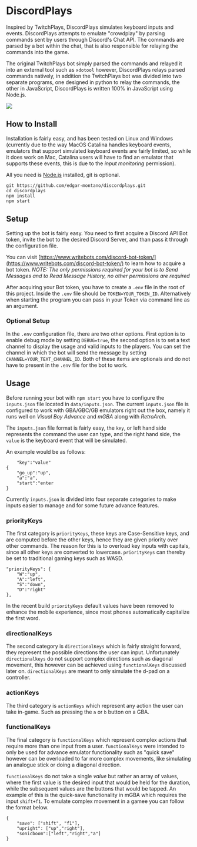 # DiscordPlays

Inspired by TwitchPlays, DiscordPlays simulates keyboard inputs and events. DiscordPlays attempts to emulate "crowdplay" by parsing commands sent by users through Discord's Chat API. The commands are parsed by a bot within the chat, that is also responsible for relaying the commands into the game.

The original TwitchPlays bot simply parsed the commands and relayed it into an external tool such as `xdotool` however, DiscordPlays relays parsed commands natively, in addition the TwitchPlays bot was divided into two separate programs, one designed in python to relay the commands, the other in JavaScript, DiscordPlays is written 100% in JavaScript using Node.js.

![](discordplays.gif)

## How to Install

Installation is fairly easy, and has been tested on Linux and Windows (currently due to the way MacOS Catalina handles keyboard events, emulators that support simulated keyboard events are fairly limited, so while it does work on Mac, Catalina users will have to find an emulator that supports these events, this is due to the _input monitoring_ permission).

All you need is [Node.js](https://nodejs.org/en/download/) installed, git is optional.

```
git https://github.com/edgar-montano/discordplays.git
cd discordplays
npm install
npm start
```

## Setup

Setting up the bot is fairly easy. You need to first acquire a Discord API Bot token, invite the bot to the desired Discord Server, and than pass it through the configuration file.

You can visit [https://www.writebots.com/discord-bot-token/](https://www.writebots.com/discord-bot-token/) to learn how to acquire a bot token.
_NOTE: The only permissions required for your bot is to Send Messages and to Read Message History, no other permissions are required_

After acquiring your Bot token, you have to create a `.env` file in the root of this project. Inside the `.env` file should be `TOKEN=YOUR_TOKEN_ID`. Alternatively when starting the program you can pass in your Token via command line as an argument.

### Optional Setup

In the `.env` configuration file, there are two other options. First option is to enable debug mode by setting `DEBUG=true`, the second option is to set a text channel to display the usage and valid inputs to the players. You can set the channel in which the bot will send the message by setting `CHANNEL=YOUR_TEXT_CHANNEL_ID`. Both of these items are optionals and do not have to present in the `.env` file for the bot to work.

## Usage

Before running your bot with `npm start` you have to configure the `inputs.json` file located in `data/inputs.json`. The current `inputs.json` file is configured to work with GBA/GBC/GB emulators right out the box, namely it runs well on _Visual Boy Advance_ and _mGBA_ along with _RetroArch_.

The `inputs.json` file format is fairly easy, the `key`, or left hand side represents the command the user can type, and the right hand side, the `value` is the keyboard event that will be simulated.

An example would be as follows:

```
    "key":"value"
{
    "go_up":"up",
    "a":"a",
    "start":"enter
}
```

Currently `inputs.json` is divided into four separate categories to make inputs easier to manage and for some future advance features.

### priorityKeys

The first category is `priorityKeys`, these keys are Case-Sensitive keys, and are computed before the other keys, hence they are given priority over other commands. The reason for this is to overload key inputs with capitals, since all other keys are converted to lowercase. `priorityKeys` can thereby be set to traditional gaming keys such as WASD.

```
"priorityKeys": {
    "W":"up",
    "A":"left",
    "S":"down",
    "D":"right"
},
```

In the recent build `priorityKeys` default values have been removed to enhance the mobile experience, since most phones automatically capitalize the first word.

### directionalKeys

The second category is `directionalKeys` which is fairly straight forward, they represent the possible directions the user can input. Unfortunately `directionalkeys` do not support complex directions such as diagonal movement, this however can be achieved using `functionalKeys` discussed later on. `directionalKeys` are meant to only simulate the d-pad on a controller.

### actionKeys

The third category is `actionKeys` which represent any action the user can take in-game. Such as pressing the `a` or `b` button on a GBA.

### functionalKeys

The final category is `functionalKeys` which represent complex actions that require more than one input from a user. `functionalKeys` were intended to only be used for advance emulator functionality such as "quick save" however can be overloaded to far more complex movements, like simulating an analogue stick or doing a diagonal direction.

`functionalKeys` do not take a single _value_ but rather an array of values, where the first value is the desired input that would be held for the duration, while the subsequent values are the buttons that would be tapped. An example of this is the quick-save functionality in mGBA which requires the input `shift+f1`. To emulate complex movement in a gamee you can follow the format below.

```
{
    "save": ["shift", "f1"],
    "upright": ["up","right"],
    "sonicboom":["left","right","a"]
}
```

